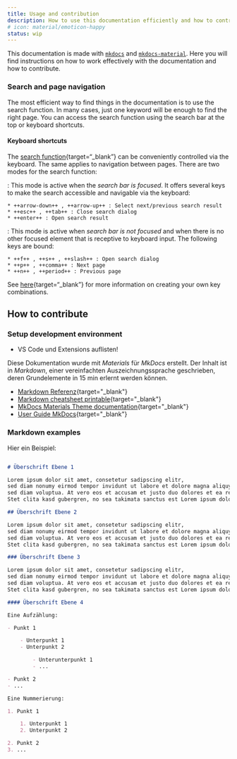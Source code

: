 ```yaml
---
title: Usage and contribution
description: How to use this documentation efficiently and how to contribute.
# icon: material/emoticon-happy
status: wip
---
```


This documentation is made with [`mkdocs`](https://www.mkdocs.org/) and [`mkdocs-material`](https://squidfunk.github.io/mkdocs-material). Here you will find instructions on how to work effectively with the documentation and how to contribute.

### Search and page navigation

The most efficient way to find things in the documentation is to use the search function. In many cases, just one keyword will be enough to find the right page. You can access the search function using the search bar at the top or keyboard shortcuts.

#### Keyboard shortcuts

The [search function](https://squidfunk.github.io/mkdocs-material/plugins/search/){target=“_blank”} can be conveniently controlled via the keyboard. The same applies to navigation between pages. There are two modes for the search function:

: This mode is active when the _search bar is focused_. It offers several keys to make the search accessible and navigable via the keyboard:

    * ++arrow-down++ , ++arrow-up++ : Select next/previous search result
    * ++esc++ , ++tab++ : Close search dialog
    * ++enter++ : Open search result

: This mode is active when _search bar is not focused_ and when there is no other focused element that is receptive to keyboard input. The following keys are bound:

    * ++f++ , ++s++ , ++slash++ : Open search dialog
    * ++p++ , ++comma++ : Next page
    * ++n++ , ++period++ : Previous page

See [here](https://squidfunk.github.io/mkdocs-material/setup/setting-up-navigation/?h=keyboard#keyboard-shortcuts){target=“_blank”} for more information on creating your own key combinations.

## How to contribute

### Setup development environment

- VS Code und Extensions auflisten!

Diese Dokumentation wurde mit _Materials_ für _MkDocs_ erstellt.
Der Inhalt ist in _Markdown_, einer vereinfachten Auszeichnungssprache geschrieben, deren Grundelemente in 15 min erlernt werden können.

- [Markdown Referenz](https://github.com/adam-p/markdown-here/wiki/Markdown-Cheatsheet){target="_blank"}
- [Markdown cheatsheet printable](https://enterprise.github.com/downloads/en/markdown-cheatsheet.pdf){target="_blank"}
- [MkDocs Materials Theme documentation](https://squidfunk.github.io/mkdocs-material/){target="_blank"}
- [User Guide MkDocs](https://www.mkdocs.org/user-guide){target="_blank"}

### Markdown examples

Hier ein Beispiel:

``` markdown title="Ein Beispiel Markdown dokument"

# Überschrift Ebene 1

Lorem ipsum dolor sit amet, consetetur sadipscing elitr,
sed diam nonumy eirmod tempor invidunt ut labore et dolore magna aliquyam erat,
sed diam voluptua. At vero eos et accusam et justo duo dolores et ea rebum.
Stet clita kasd gubergren, no sea takimata sanctus est Lorem ipsum dolor sit amet.

## Überschrift Ebene 2

Lorem ipsum dolor sit amet, consetetur sadipscing elitr,
sed diam nonumy eirmod tempor invidunt ut labore et dolore magna aliquyam erat,
sed diam voluptua. At vero eos et accusam et justo duo dolores et ea rebum.
Stet clita kasd gubergren, no sea takimata sanctus est Lorem ipsum dolor sit amet.

### Überschrift Ebene 3

Lorem ipsum dolor sit amet, consetetur sadipscing elitr,
sed diam nonumy eirmod tempor invidunt ut labore et dolore magna aliquyam erat,
sed diam voluptua. At vero eos et accusam et justo duo dolores et ea rebum.
Stet clita kasd gubergren, no sea takimata sanctus est Lorem ipsum dolor sit amet.

#### Überschrift Ebene 4

Eine Aufzählung:

- Punkt 1

    - Unterpunkt 1
    - Unterpunkt 2

        - Unterunterpunkt 1
        - ...

- Punkt 2
- ...

Eine Nummerierung:

1. Punkt 1

    1. Unterpunkt 1
    2. Unterpunkt 2

2. Punkt 2
3. ...

```
